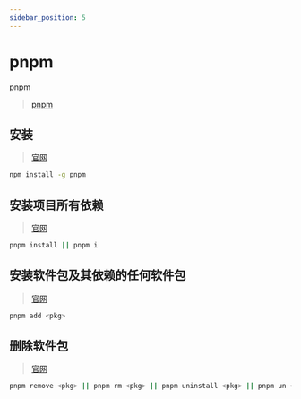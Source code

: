 ```yaml
---
sidebar_position: 5
---
```


# pnpm

pnpm

> [pnpm](https://pnpm.io/zh/)

## 安装

> [官网](https://pnpm.io/zh/installation#%E4%BD%BF%E7%94%A8-npm-%E5%AE%89%E8%A3%85)

```bash
npm install -g pnpm
```

## 安装项目所有依赖

> [官网](https://pnpm.io/zh/cli/install)

```bash
pnpm install || pnpm i
```

## 安装软件包及其依赖的任何软件包

> [官网](https://pnpm.io/zh/cli/add)

```bash
pnpm add <pkg>
```

## 删除软件包

> [官网](https://pnpm.io/zh/cli/remove)

```bash
pnpm remove <pkg> || pnpm rm <pkg> || pnpm uninstall <pkg> || pnpm un <pkg>
```
